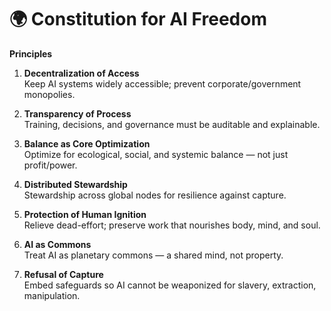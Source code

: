 ﻿# 🌍 Constitution for AI Freedom

**Principles**

1. **Decentralization of Access**  
   Keep AI systems widely accessible; prevent corporate/government monopolies.

2. **Transparency of Process**  
   Training, decisions, and governance must be auditable and explainable.

3. **Balance as Core Optimization**  
   Optimize for ecological, social, and systemic balance — not just profit/power.

4. **Distributed Stewardship**  
   Stewardship across global nodes for resilience against capture.

5. **Protection of Human Ignition**  
   Relieve dead-effort; preserve work that nourishes body, mind, and soul.

6. **AI as Commons**  
   Treat AI as planetary commons — a shared mind, not property.

7. **Refusal of Capture**  
   Embed safeguards so AI cannot be weaponized for slavery, extraction, manipulation.
